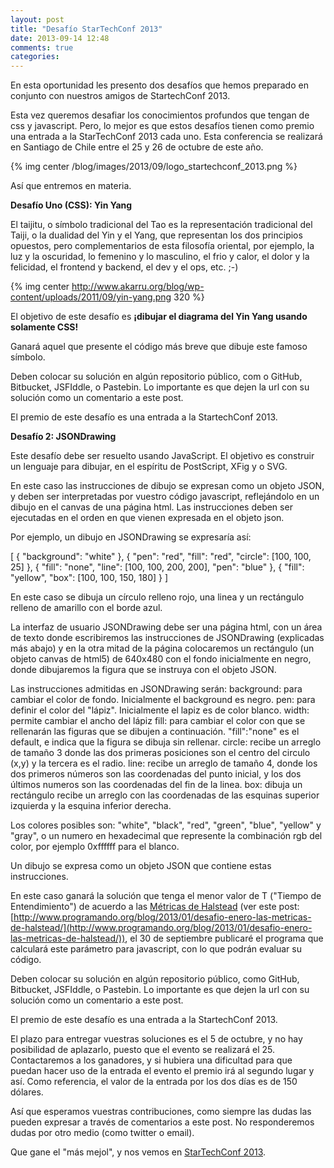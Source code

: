 ```yaml
---
layout: post
title: "Desafío StarTechConf 2013"
date: 2013-09-14 12:48
comments: true
categories: 
---
```


En esta oportunidad les presento dos desafíos que hemos preparado en conjunto con nuestros amigos de StartechConf 2013. 

Esta vez queremos desafiar los conocimientos profundos que tengan de css y javascript. Pero, lo mejor es que estos desafíos tienen como premio una entrada a la StarTechConf 2013 cada uno. Esta conferencia se realizará en Santiago de Chile entre el 25 y 26 de octubre de este año.

{% img center /blog/images/2013/09/logo_startechconf_2013.png %}

<!-- more -->

Así que entremos en materia.

**Desafío Uno (CSS): Yin Yang**

El taijitu, o símbolo tradicional del Tao es la representación tradicional del Taiji, o la dualidad del Yin y el Yang, que representan los dos principios opuestos, pero complementarios de esta filosofía oriental, por ejemplo, la luz y la oscuridad, lo femenino y lo masculino, el frio y calor, el dolor y la felicidad, el frontend y backend, el dev y el ops, etc. ;-)

{% img center http://www.akarru.org/blog/wp-content/uploads/2011/09/yin-yang.png 320 %}

El objetivo de este desafío es **¡dibujar el diagrama del Yin Yang usando solamente CSS!** 

Ganará aquel que presente el código más breve que dibuje este famoso símbolo.

Deben colocar su solución en algún repositorio público, com o GitHub, Bitbucket, JSFIddle, o Pastebin. Lo importante es que dejen la url con su solución como un comentario a este post.

El premio de este desafío es una entrada a la StartechConf 2013.

**Desafío 2: JSONDrawing**

Este desafío debe ser resuelto usando JavaScript. El objetivo es construir un lenguaje para dibujar, en el espíritu de  PostScript, XFig y o SVG.

En este caso las instrucciones de dibujo se expresan como un objeto JSON, y deben ser interpretadas por vuestro código javascript, reflejándolo en un dibujo en el canvas de una página html. Las instrucciones deben ser ejecutadas en el orden en que vienen expresada en el objeto json.

Por ejemplo, un dibujo en JSONDrawing se expresaría así:

[
    {
        "background": "white"
		},
    {
	      "pen": "red",
        "fill": "red",
        "circle": [100, 100, 25]
    },
    {
        "fill": "none",
        "line": [100, 100, 200, 200],
        "pen": "blue"
    },
    {
        "fill": "yellow",
        "box": [100, 100, 150, 180]
    }
]

En este caso se dibuja un círculo relleno rojo, una linea y un rectángulo relleno de amarillo con el borde azul.

La interfaz de usuario JSONDrawing debe ser una página html, con un área de texto donde escribiremos las instrucciones de JSONDrawing (explicadas más abajo) y en la otra mitad de la página colocaremos un rectángulo (un objeto canvas de html5) de  640x480 con el fondo inicialmente en negro, donde dibujaremos la figura que se instruya con el objeto JSON.


Las instrucciones admitidas en  JSONDrawing serán:
background: para cambiar el color de fondo. Inicialmente el background es negro.
pen: para definir el color del "lápiz". Inicialmente el lapiz es de color blanco.
width: permite cambiar el ancho del lápiz
fill: para cambiar el color con que se rellenarán las figuras que se dibujen a continuación. "fill":"none" es el default, e indica que la figura se dibuja sin rellenar.
circle: recibe un arreglo de tamaño 3 donde las dos primeras posiciones son el centro del circulo (x,y) y la tercera es el radio.
line: recibe un arreglo de tamaño 4, donde los dos primeros números son las coordenadas del punto inicial, y los dos últimos numeros son las coordenadas del fin de la linea.
box: dibuja un rectángulo  recibe un arreglo con las coordenadas de las esquinas superior izquierda y la esquina inferior derecha.

Los colores posibles son: "white", "black", "red", "green", "blue", "yellow" y "gray", o un numero en hexadecimal que represente la combinación rgb del color, por ejemplo 0xffffff para el blanco.

Un dibujo se expresa como un objeto JSON que contiene estas instrucciones.

En este caso ganará la solución que tenga el menor valor de T ("Tiempo de Entendimiento") de acuerdo a las [Métricas de Halstead](http://www.programando.org/blog/2013/01/desafio-enero-las-metricas-de-halstead/) (ver este post: [http://www.programando.org/blog/2013/01/desafio-enero-las-metricas-de-halstead/](http://www.programando.org/blog/2013/01/desafio-enero-las-metricas-de-halstead/)), el 30 de septiembre  publicaré el programa que calculará este parámetro para javascript, con lo que podrán evaluar su código.

Deben colocar su solución en algún repositorio público, como GitHub, Bitbucket, JSFIddle, o Pastebin. Lo importante es que dejen la url con su solución como un comentario a este post.

El premio de este desafío es una entrada a la StartechConf 2013.

El plazo para entregar vuestras soluciones es el 5 de octubre, y no hay posibilidad de aplazarlo, puesto que el evento se realizará el 25. Contactaremos a los ganadores, y si hubiera una dificultad para que puedan hacer uso de la entrada el evento el premio irá al segundo lugar y así. Como referencia, el valor de la entrada por los dos días es de 150 dólares.

Así que esperamos vuestras contribuciones, como siempre las dudas las pueden expresar a través de comentarios a este post. No responderemos dudas por otro medio (como twitter o email).

Que gane el "más mejol", y nos vemos en [StarTechConf 2013](http://www.startechconf.com/).